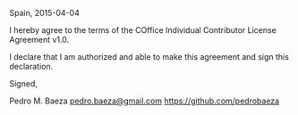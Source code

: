 Spain, 2015-04-04

I hereby agree to the terms of the COffice Individual Contributor License
Agreement v1.0.

I declare that I am authorized and able to make this agreement and sign this
declaration.

Signed,

Pedro M. Baeza pedro.baeza@gmail.com https://github.com/pedrobaeza
